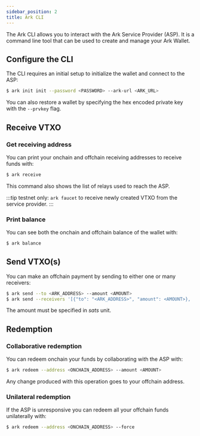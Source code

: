 ```yaml
---
sidebar_position: 2
title: Ark CLI
---
```


The Ark CLI allows you to interact with the Ark Service Provider (ASP). It is a command line tool that can be used to create and manage your Ark Wallet.

## Configure the CLI

The CLI requires an initial setup to initialize the wallet and connect to the ASP:

```bash
$ ark init init --password <PASSWORD> --ark-url <ARK_URL>
```

You can also restore a wallet by specifying the hex encoded private key with the `--prvkey` flag.

## Receive VTXO

### Get receiving address

You can print your onchain and offchain receiving addresses to receive funds with:

```bash
$ ark receive
```

This command also shows the list of relays used to reach the ASP.

:::tip
testnet only: `ark faucet` to receive newly created VTXO from the service provider.
:::

### Print balance

You can see both the onchain and offchain balance of the wallet with:
```bash
$ ark balance
```

## Send VTXO(s)

You can make an offchain payment by sending to either one or many receivers:

```bash
$ ark send --to <ARK_ADDRESS> --amount <AMOUNT>
$ ark send --receivers '[{"to": "<ARK_ADDRESS>", "amount": <AMOUNT>}, ...]'
```

The amount must be specified in _sats_ unit.

## Redemption

### Collaborative redemption

You can redeem onchain your funds by collaborating with the ASP with:

```bash
$ ark redeem --address <ONCHAIN_ADDRESS> --amount <AMOUNT>
```

Any change produced with this operation goes to your offchain address.

### Unilateral redemption

If the ASP is unresponsive you can redeem all your offchain funds unilaterally with:

```bash
$ ark redeem --address <ONCHAIN_ADDRESS> --force
```

